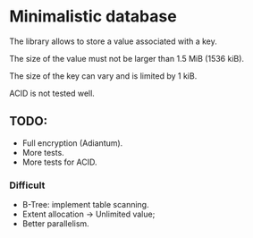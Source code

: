 # Minimalistic database

The library allows to store a value associated with a key.

The size of the value must not be larger than 1.5 MiB (1536 kiB).

The size of the key can vary and is limited by 1 kiB.

ACID is not tested well.

## TODO:

* Full encryption (Adiantum).
* More tests.
* More tests for ACID.

### Difficult

* B-Tree: implement table scanning.
* Extent allocation -> Unlimited value;
* Better parallelism.
